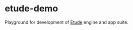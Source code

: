 # etude-demo

Playground for development of [Etude](https://github.com/egasimus/etude-engine)
engine and app suite.
